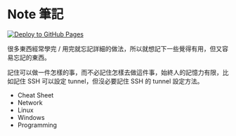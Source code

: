 # Note 筆記

[![Deploy to GitHub Pages](https://github.com/steelywing/note/actions/workflows/deploy.yml/badge.svg)](https://github.com/steelywing/note/actions/workflows/deploy.yml)

很多東西經常學完 / 用完就忘記詳細的做法，所以就想記下一些覺得有用，但又容易忘記的東西。

記住可以做一件怎樣的事，而不必記住怎樣去做這件事，始終人的記憶力有限，比如記住 SSH 可以設定 tunnel，但沒必要記住 SSH 的 tunnel 設定方法。

- Cheat Sheet
- Network
- Linux
- Windows
- Programming
